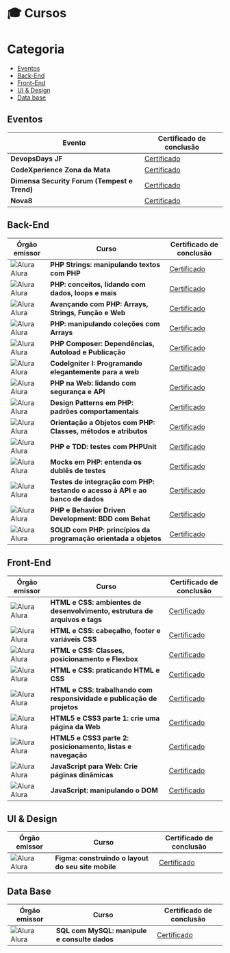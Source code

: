 # 🎓 Cursos


# Categoria
- <a href="https://github.com/rMachadoID/Certificados#eventos">Eventos</a>
- <a href="https://github.com/rMachadoID/Certificados#back-end">Back-End</a>
- <a href="https://github.com/rMachadoID/Certificados#front-end">Front-End</a>
- <a href="https://github.com/rMachadoID/Certificados#ui--design">UI & Design</a>
- <a href="https://github.com/rMachadoID/Certificados#data-base">Data base</a>

## Eventos
| Evento                                        | Certificado de conclusão                                                                                                   |
| -------------------------------------------- | -------------------------------------------------------------------------------------------------------------------------- |
| **DevopsDays JF** | <a href="Eventos_pdf/DevopsDays_2024.pdf">Certificado</a> |
| **CodeXperience Zona da Mata** | <a href="Eventos_pdf/CodeXperience_2024.pdf">Certificado</a> |
| **Dimensa Security Forum (Tempest e Trend)** | <a href="Eventos_pdf/DimensaSecurityForum.pdf">Certificado</a> |
| **Nova8** | <a href="Eventos_pdf/TreinamentoEmSegurancaNoDesenvolvimentoDeAplicacoes.pdf">Certificado</a> |


## Back-End
| Órgão emissor   | Curso                                                                         | Certificado de conclusão                                                                                                                |
| --------------- | ----------------------------------------------------------------------------- | --------------------------------------------------------------------------------------------------------------------------------------- |
| ![][iAlu] Alura | **PHP Strings: manipulando textos com PHP**                                   | <a href="https://cursos.alura.com.br/user/rafaelrpmachado/course/php-strings-manipulando-textos-php/certificate">Certificado</a>        |
| ![][iAlu] Alura | **PHP: conceitos, lidando com dados, loops e mais**                           | <a href="https://cursos.alura.com.br/user/rafaelrpmachado/course/php-primeiros-passos/certificate">Certificado</a>                      |
| ![][iAlu] Alura | **Avançando com PHP: Arrays, Strings, Função e Web**                          | <a href="https://cursos.alura.com.br/certificate/e22ac41d-a229-4393-a567-afa2c9bbd3e3">Certificado</a>                                  |
| ![][iAlu] Alura | **PHP: manipulando coleções com Arrays**                                      | <a href="https://cursos.alura.com.br/user/rafaelrpmachado/course/php-manipulando-colecoes-arrays/certificate">Certificado</a>           |
| ![][iAlu] Alura | **PHP Composer: Dependências, Autoload e Publicação**                         | <a href="https://cursos.alura.com.br/certificate/rafaelrpmachado/php-composer">Certificado</a>                                          |
| ![][iAlu] Alura | **CodeIgniter I: Programando elegantemente para a web**                       | <a href="https://cursos.alura.com.br/certificate/rafaelrpmachado/codeigniter">Certificado</a>                                           |
| ![][iAlu] Alura | **PHP na Web: lidando com segurança e API**                                   | <a href="https://cursos.alura.com.br/certificate/rafaelrpmachado/php-web-lidando-seguranca-api">Certificado</a>                         |
| ![][iAlu] Alura | **Design Patterns em PHP: padrões comportamentais**                           | <a href="https://cursos.alura.com.br/user/rafaelrpmachado/course/php-design-pattern-comportamental/certificate">Certificado</a>         |
| ![][iAlu] Alura | **Orientação a Objetos com PHP: Classes, métodos e atributos**                | <a href="https://cursos.alura.com.br/user/rafaelrpmachado/course/php-oo-classes-metodos-atributos/certificate">Certificado</a>          |
| ![][iAlu] Alura | **PHP e TDD: testes com PHPUnit**                                             | <a href="https://cursos.alura.com.br/certificate/rafaelrpmachado/phpunit-tdd">Certificado</a>                                           |
| ![][iAlu] Alura | **Mocks em PHP: entenda os dublês de testes**                                 | <a href="https://cursos.alura.com.br/user/rafaelrpmachado/course/php-mocks/certificate">Certificado</a>                                 |
| ![][iAlu] Alura | **Testes de integração com PHP: testando o acesso à API e ao banco de dados** | <a href="https://cursos.alura.com.br/user/rafaelrpmachado/course/php-testes-integracao/certificate">Certificado</a>                     |
| ![][iAlu] Alura | **PHP e Behavior Driven Development: BDD com Behat**                          | <a href="https://cursos.alura.com.br/user/rafaelrpmachado/course/php-introducao-bdd/certificate">Certificado</a>                        |
| ![][iAlu] Alura | **SOLID com PHP: princípios da programação orientada a objetos**              | <a href="https://cursos.alura.com.br/user/rafaelrpmachado/course/solid-php-principios-orientacao-a-objetos/certificate">Certificado</a> |


## Front-End
| Órgão emissor   | Curso                                                                      | Certificado de conclusão                                                                                                                  |
| --------------- | -------------------------------------------------------------------------- | ----------------------------------------------------------------------------------------------------------------------------------------- |
| ![][iAlu] Alura | **HTML e CSS: ambientes de desenvolvimento, estrutura de arquivos e tags** | <a href="https://cursos.alura.com.br/user/rafaelrpmachado/course/html-css-ambiente-arquivos-tags/certificate">Certificado</a>             |
| ![][iAlu] Alura | **HTML e CSS: cabeçalho, footer e variáveis CSS**                          | <a href="https://cursos.alura.com.br/user/rafaelrpmachado/course/html-css-cabecalho-footer-variaveis-css/certificate">Certificado</a>     |
| ![][iAlu] Alura | **HTML e CSS: Classes, posicionamento e Flexbox**                          | <a href="https://cursos.alura.com.br/user/rafaelrpmachado/course/html-css-classes-posicionamento-flexbox/certificate">Certificado</a>     |
| ![][iAlu] Alura | **HTML e CSS: praticando HTML e CSS**                                      | <a href="https://cursos.alura.com.br/certificate/rafaelrpmachado/html-css-praticando-html-css">Certificado</a>                            |
| ![][iAlu] Alura | **HTML e CSS: trabalhando com responsividade e publicação de projetos**    | <a href="https://cursos.alura.com.br/user/rafaelrpmachado/course/html-css-responsividade-publicacao-projetos/certificate">Certificado</a> |
| ![][iAlu] Alura | **HTML5 e CSS3 parte 1: crie uma página da Web**                           | <a href="https://cursos.alura.com.br/user/rafaelrpmachado/course/html5-css3-primeiros-passos/certificate">Certificado</a>                 |
| ![][iAlu] Alura | **HTML5 e CSS3 parte 2: posicionamento, listas e navegação**               | <a href="https://cursos.alura.com.br/user/rafaelrpmachado/course/html5-css3-posicionamento-listas-navegacao/certificate">Certificado</a>  |
| ![][iAlu] Alura | **JavaScript para Web: Crie páginas dinâmicas**                            | <a href="https://cursos.alura.com.br/user/rafaelrpmachado/course/javascript-web-paginas-dinamicas/certificate">Certificado</a>            |
| ![][iAlu] Alura | **JavaScript: manipulando o DOM**                                          | <a href="https://cursos.alura.com.br/user/rafaelrpmachado/course/javascript-manipulando-dom/certificate">Certificado</a>                  |
          

## UI & Design
| Órgão emissor   | Curso                                              | Certificado de conclusão                                                                      |
| --------------- | -------------------------------------------------- | --------------------------------------------------------------------------------------------- |
| ![][iAlu] Alura | **Figma: construindo o layout do seu site mobile** | <a href="https://cursos.alura.com.br/certificate/rafaelrpmachado/codeigniter">Certificado</a> |


## Data Base
| Órgão emissor   | Curso                                        | Certificado de conclusão                                                                                                   |
| --------------- | -------------------------------------------- | -------------------------------------------------------------------------------------------------------------------------- |
| ![][iAlu] Alura | **SQL com MySQL: manipule e consulte dados** | <a href="https://cursos.alura.com.br/user/rafaelrpmachado/course/mysql-manipule-dados-com-sql/certificate">Certificado</a> |





[iAlu]: icon/alura.png "Alura"
